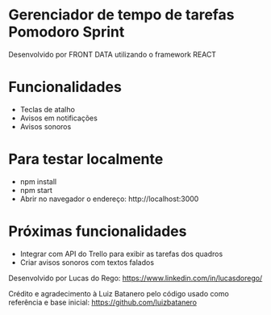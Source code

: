 # Gerenciador de tempo de tarefas Pomodoro Sprint

Desenvolvido por FRONT DATA utilizando o framework REACT

# Funcionalidades

 - Teclas de atalho
 - Avisos em notificações
 - Avisos sonoros

# Para testar localmente

 - npm install
 - npm start
 - Abrir no navegador o endereço: http://localhost:3000


# Próximas funcionalidades

* Integrar com API do Trello para exibir as tarefas dos quadros
* Criar avisos sonoros com textos falados 


Desenvolvido por Lucas do Rego: 
https://www.linkedin.com/in/lucasdorego/

Crédito e agradecimento à Luiz Batanero pelo código usado como referência e base inicial: 
https://github.com/luizbatanero